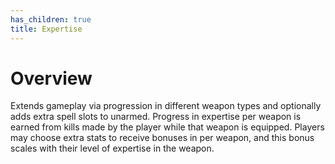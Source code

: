 ```yaml
---
has_children: true
title: Expertise
---
```


# Overview
Extends gameplay via progression in different weapon types and optionally adds extra spell slots to unarmed. Progress in expertise per weapon is earned from kills made by the player while that weapon is equipped. Players may choose extra stats to receive bonuses in per weapon, and this bonus scales with their level of expertise in the weapon.
